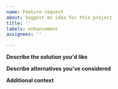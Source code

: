 ```yaml
---
name: Feature request
about: Suggest an idea for this project
title: ''
labels: enhancement
assignees: ''

---
```


**Describe the solution you'd like**
<!-- A clear and concise description of what you want to happen. -->

**Describe alternatives you've considered**
<!-- A clear and concise description of any alternative solutions or features you've
considered. -->

**Additional context**
<!-- Add any other context or screenshots about the feature request here. -->

